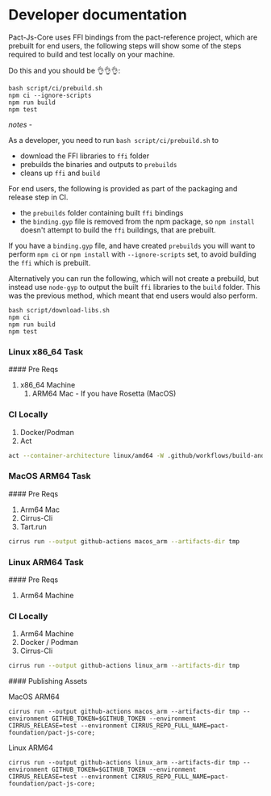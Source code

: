 # Developer documentation

Pact-Js-Core uses FFI bindings from the pact-reference project, which are prebuilt for end users, the following steps will show some of the steps required to build and test locally on your machine.

Do this and you should be 👌👌👌:

```
bash script/ci/prebuild.sh
npm ci --ignore-scripts
npm run build
npm test
```

_notes_ - 

As a developer, you need to run `bash script/ci/prebuild.sh` to

- download the FFI libraries to `ffi` folder
- prebuilds the binaries and outputs to `prebuilds`
- cleans up `ffi` and `build`

For end users, the following is provided as part of the packaging and release step in CI.

- the `prebuilds` folder containing built `ffi` bindings
- the `binding.gyp` file is removed from the npm package, so `npm install` doesn't attempt to build the `ffi` buildings, that are prebuilt.

If you have a `binding.gyp` file, and have created `prebuilds` you will want to perform `npm ci` or `npm install` with `--ignore-scripts` set, to avoid building the `ffi` which is prebuilt.

Alternatively you can run the following, which will not create a prebuild, but instead use `node-gyp` to output the built `ffi` libraries to the `build` folder. This was the previous method, which meant that end users would also perform.

```
bash script/download-libs.sh
npm ci
npm run build
npm test
```

### Linux x86_64 Task

#### Pre Reqs

1. x86_64 Machine
   1. ARM64 Mac - If you have Rosetta (MacOS)

### CI Locally

1. Docker/Podman
2. Act

```sh
act --container-architecture linux/amd64 -W .github/workflows/build-and-test.yml --artifact-server-path tmp
```

### MacOS ARM64 Task

#### Pre Reqs

1. Arm64 Mac
2. Cirrus-Cli
3. Tart.run


```sh
cirrus run --output github-actions macos_arm --artifacts-dir tmp
```

### Linux ARM64 Task

#### Pre Reqs

1. Arm64 Machine

### CI Locally

1. Arm64 Machine
2. Docker / Podman
3. Cirrus-Cli


```sh
cirrus run --output github-actions linux_arm --artifacts-dir tmp
```

#### Publishing Assets

MacOS ARM64

`cirrus run --output github-actions macos_arm --artifacts-dir tmp --environment GITHUB_TOKEN=$GITHUB_TOKEN --environment CIRRUS_RELEASE=test --environment CIRRUS_REPO_FULL_NAME=pact-foundation/pact-js-core;`

Linux ARM64

`cirrus run --output github-actions linux_arm --artifacts-dir tmp --environment GITHUB_TOKEN=$GITHUB_TOKEN --environment CIRRUS_RELEASE=test --environment CIRRUS_REPO_FULL_NAME=pact-foundation/pact-js-core;`